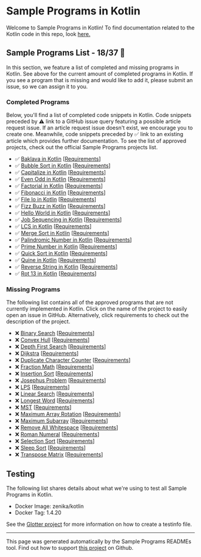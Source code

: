# Sample Programs in Kotlin

Welcome to Sample Programs in Kotlin! To find documentation related to the Kotlin code in this repo, look [here.](https://sampleprograms.io/languages/kotlin)

## Sample Programs List - 18/37 :thinking:

In this section, we feature a list of completed and missing programs in Kotlin. See above for the current amount of completed programs in Kotlin. If you see a program that is missing and would like to add it, please submit an issue, so we can assign it to you.

### Completed Programs

Below, you'll find a list of completed code snippets in Kotlin. Code snippets preceded by :warning: link to a GitHub issue query featuring a possible article request issue. If an article request issue doesn't exist, we encourage you to create one. Meanwhile, code snippets preceded by :white_check_mark: link to an existing article which provides further documentation. To see the list of approved projects, check out the official Sample Programs projects list.

- :white_check_mark: [Baklava in Kotlin](https://sampleprograms.io/projects/baklava/kotlin) [[Requirements](https://sampleprograms.io/projects/baklava)]
- :white_check_mark: [Bubble Sort in Kotlin](https://sampleprograms.io/projects/bubble-sort/kotlin) [[Requirements](https://sampleprograms.io/projects/bubble-sort)]
- :white_check_mark: [Capitalize in Kotlin](https://sampleprograms.io/projects/capitalize/kotlin) [[Requirements](https://sampleprograms.io/projects/capitalize)]
- :white_check_mark: [Even Odd in Kotlin](https://sampleprograms.io/projects/even-odd/kotlin) [[Requirements](https://sampleprograms.io/projects/even-odd)]
- :white_check_mark: [Factorial in Kotlin](https://sampleprograms.io/projects/factorial/kotlin) [[Requirements](https://sampleprograms.io/projects/factorial)]
- :white_check_mark: [Fibonacci in Kotlin](https://sampleprograms.io/projects/fibonacci/kotlin) [[Requirements](https://sampleprograms.io/projects/fibonacci)]
- :white_check_mark: [File Io in Kotlin](https://sampleprograms.io/projects/file-io/kotlin) [[Requirements](https://sampleprograms.io/projects/file-io)]
- :white_check_mark: [Fizz Buzz in Kotlin](https://sampleprograms.io/projects/fizz-buzz/kotlin) [[Requirements](https://sampleprograms.io/projects/fizz-buzz)]
- :white_check_mark: [Hello World in Kotlin](https://sampleprograms.io/projects/hello-world/kotlin) [[Requirements](https://sampleprograms.io/projects/hello-world)]
- :white_check_mark: [Job Sequencing in Kotlin](https://sampleprograms.io/projects/job-sequencing/kotlin) [[Requirements](https://sampleprograms.io/projects/job-sequencing)]
- :white_check_mark: [LCS in Kotlin](https://sampleprograms.io/projects/lcs/kotlin) [[Requirements](https://sampleprograms.io/projects/lcs)]
- :white_check_mark: [Merge Sort in Kotlin](https://sampleprograms.io/projects/merge-sort/kotlin) [[Requirements](https://sampleprograms.io/projects/merge-sort)]
- :white_check_mark: [Palindromic Number in Kotlin](https://sampleprograms.io/projects/palindromic-number/kotlin) [[Requirements](https://sampleprograms.io/projects/palindromic-number)]
- :white_check_mark: [Prime Number in Kotlin](https://sampleprograms.io/projects/prime-number/kotlin) [[Requirements](https://sampleprograms.io/projects/prime-number)]
- :white_check_mark: [Quick Sort in Kotlin](https://sampleprograms.io/projects/quick-sort/kotlin) [[Requirements](https://sampleprograms.io/projects/quick-sort)]
- :white_check_mark: [Quine in Kotlin](https://sampleprograms.io/projects/quine/kotlin) [[Requirements](https://sampleprograms.io/projects/quine)]
- :white_check_mark: [Reverse String in Kotlin](https://sampleprograms.io/projects/reverse-string/kotlin) [[Requirements](https://sampleprograms.io/projects/reverse-string)]
- :white_check_mark: [Rot 13 in Kotlin](https://sampleprograms.io/projects/rot-13/kotlin) [[Requirements](https://sampleprograms.io/projects/rot-13)]

### Missing Programs

The following list contains all of the approved programs that are not currently implemented in Kotlin. Click on the name of the project to easily open an issue in GitHub. Alternatively, click requirements to check out the description of the project.

- :x: [Binary Search](https://github.com/TheRenegadeCoder/sample-programs/issues/new?assignees=&labels=enhancement&template=code-snippet-request.md&title=Add+Binary+Search+in+kotlin) [[Requirements](https://sampleprograms.io/projects/binary-search)]
- :x: [Convex Hull](https://github.com/TheRenegadeCoder/sample-programs/issues/new?assignees=&labels=enhancement&template=code-snippet-request.md&title=Add+Convex+Hull+in+kotlin) [[Requirements](https://sampleprograms.io/projects/convex-hull)]
- :x: [Depth First Search](https://github.com/TheRenegadeCoder/sample-programs/issues/new?assignees=&labels=enhancement&template=code-snippet-request.md&title=Add+Depth+First+Search+in+kotlin) [[Requirements](https://sampleprograms.io/projects/depth-first-search)]
- :x: [Dijkstra](https://github.com/TheRenegadeCoder/sample-programs/issues/new?assignees=&labels=enhancement&template=code-snippet-request.md&title=Add+Dijkstra+in+kotlin) [[Requirements](https://sampleprograms.io/projects/dijkstra)]
- :x: [Duplicate Character Counter](https://github.com/TheRenegadeCoder/sample-programs/issues/new?assignees=&labels=enhancement&template=code-snippet-request.md&title=Add+Duplicate+Character+Counter+in+kotlin) [[Requirements](https://sampleprograms.io/projects/duplicate-character-counter)]
- :x: [Fraction Math](https://github.com/TheRenegadeCoder/sample-programs/issues/new?assignees=&labels=enhancement&template=code-snippet-request.md&title=Add+Fraction+Math+in+kotlin) [[Requirements](https://sampleprograms.io/projects/fraction-math)]
- :x: [Insertion Sort](https://github.com/TheRenegadeCoder/sample-programs/issues/new?assignees=&labels=enhancement&template=code-snippet-request.md&title=Add+Insertion+Sort+in+kotlin) [[Requirements](https://sampleprograms.io/projects/insertion-sort)]
- :x: [Josephus Problem](https://github.com/TheRenegadeCoder/sample-programs/issues/new?assignees=&labels=enhancement&template=code-snippet-request.md&title=Add+Josephus+Problem+in+kotlin) [[Requirements](https://sampleprograms.io/projects/josephus-problem)]
- :x: [LPS](https://github.com/TheRenegadeCoder/sample-programs/issues/new?assignees=&labels=enhancement&template=code-snippet-request.md&title=Add+LPS+in+kotlin) [[Requirements](https://sampleprograms.io/projects/lps)]
- :x: [Linear Search](https://github.com/TheRenegadeCoder/sample-programs/issues/new?assignees=&labels=enhancement&template=code-snippet-request.md&title=Add+Linear+Search+in+kotlin) [[Requirements](https://sampleprograms.io/projects/linear-search)]
- :x: [Longest Word](https://github.com/TheRenegadeCoder/sample-programs/issues/new?assignees=&labels=enhancement&template=code-snippet-request.md&title=Add+Longest+Word+in+kotlin) [[Requirements](https://sampleprograms.io/projects/longest-word)]
- :x: [MST](https://github.com/TheRenegadeCoder/sample-programs/issues/new?assignees=&labels=enhancement&template=code-snippet-request.md&title=Add+MST+in+kotlin) [[Requirements](https://sampleprograms.io/projects/mst)]
- :x: [Maximum Array Rotation](https://github.com/TheRenegadeCoder/sample-programs/issues/new?assignees=&labels=enhancement&template=code-snippet-request.md&title=Add+Maximum+Array+Rotation+in+kotlin) [[Requirements](https://sampleprograms.io/projects/maximum-array-rotation)]
- :x: [Maximum Subarray](https://github.com/TheRenegadeCoder/sample-programs/issues/new?assignees=&labels=enhancement&template=code-snippet-request.md&title=Add+Maximum+Subarray+in+kotlin) [[Requirements](https://sampleprograms.io/projects/maximum-subarray)]
- :x: [Remove All Whitespace](https://github.com/TheRenegadeCoder/sample-programs/issues/new?assignees=&labels=enhancement&template=code-snippet-request.md&title=Add+Remove+All+Whitespace+in+kotlin) [[Requirements](https://sampleprograms.io/projects/remove-all-whitespace)]
- :x: [Roman Numeral](https://github.com/TheRenegadeCoder/sample-programs/issues/new?assignees=&labels=enhancement&template=code-snippet-request.md&title=Add+Roman+Numeral+in+kotlin) [[Requirements](https://sampleprograms.io/projects/roman-numeral)]
- :x: [Selection Sort](https://github.com/TheRenegadeCoder/sample-programs/issues/new?assignees=&labels=enhancement&template=code-snippet-request.md&title=Add+Selection+Sort+in+kotlin) [[Requirements](https://sampleprograms.io/projects/selection-sort)]
- :x: [Sleep Sort](https://github.com/TheRenegadeCoder/sample-programs/issues/new?assignees=&labels=enhancement&template=code-snippet-request.md&title=Add+Sleep+Sort+in+kotlin) [[Requirements](https://sampleprograms.io/projects/sleep-sort)]
- :x: [Transpose Matrix](https://github.com/TheRenegadeCoder/sample-programs/issues/new?assignees=&labels=enhancement&template=code-snippet-request.md&title=Add+Transpose+Matrix+in+kotlin) [[Requirements](https://sampleprograms.io/projects/transpose-matrix)]

## Testing

The following list shares details about what we're using to test all Sample Programs in Kotlin.

- Docker Image: zenika/kotlin
- Docker Tag: 1.4.20

See the [Glotter project](https://github.com/auroq/glotter) for more information on how to create a testinfo file.

---

This page was generated automatically by the Sample Programs READMEs tool. Find out how to support [this project](https://github.com/TheRenegadeCoder/sample-programs-readmes) on Github.